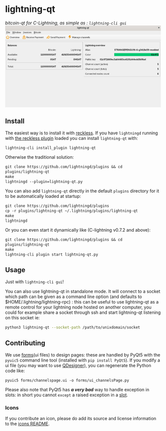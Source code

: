 # lightning-qt
*bitcoin-qt for C-Lightning, as simple as : `lightning-cli gui`*
![lightning-qt screenshot](screenshot.png)


## Install

The easiest way is to install it with [reckless](https://github.com/darosior/reckless). If you
have `lightningd` running with [the reckless plugin](https://github.com/darosior/reckless) loaded you
can install `lightning-qt` with:
```
lightning-cli install_plugin lightning-qt
```

Otherwise the traditional solution:
```
git clone https://github.com/lightningd/plugins && cd plugins/lightning-qt
make
lightningd --plugin=lightning-qt.py
```

You can also add `lightning-qt` directly in the default `plugins` directory for it to be
automatically loaded at startup:
```
git clone https://github.com/lightningd/plugins
cp -r plugins/lightning-qt ~/.lightning/plugins/lightning-qt
make
lightningd
```

Or you can even start it dynamically like (C-lightning v0.7.2 and above):
```
git clone https://github.com/lightningd/plugins && cd plugins/lightning-qt
make
lightning-cli plugin start lightning-qt.py
```


## Usage

Just with `lightning-cli gui`!

You can also use lightning-qt in standalone mode. It will connect to a socket which path can be
given as a command line option (and defaults to $HOME/.lightning/lightning-rpc) : this can be
useful to use lightning-qt as a remote control for your lightning node hosted on another computer,
you could for example share a socket through ssh and start lightning-qt listening on this socket ie:
```bash
python3 lightning-qt --socket-path /path/to/unixdomain/socket
```


## Contributing

We use [forms](forms/)(ui files) to design pages: these are handled by PyQt5 with the `pyuic5`
command line tool (installed with `pip install PyQt5`). If you modify a ui file (you may want to
use [QDesigner](https://doc.qt.io/qt-5/qtdesigner-manual.html)), you can regenerate the Python code like:
```
pyuic5 forms/channelspage.ui -o forms/ui_channelsPage.py
```

Please also note that PyQt5 has *__a very bad__* way to handle exception in slots: in short you cannot
`except` a raised exception in a [slot](https://doc.qt.io/qt-5/signalsandslots.html).

### Icons

If you contribute an icon, please do add its source and license information to the [icons
README](res/icons/README.md).
